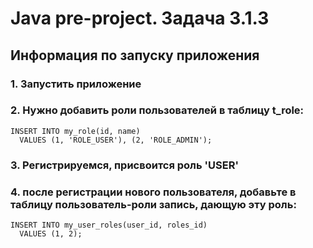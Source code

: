 # Java pre-project. Задача 3.1.3

## Информация по запуску приложения

### 1. Запустить приложение
### 2. Нужно добавить роли пользователей в таблицу t_role:
```aidl
INSERT INTO my_role(id, name)
  VALUES (1, 'ROLE_USER'), (2, 'ROLE_ADMIN'); 
```
### 3. Регистрируемся, присвоится роль 'USER'
### 4. после регистрации нового пользователя, добавьте в таблицу пользователь-роли запись, дающую эту роль:
```aidl
INSERT INTO my_user_roles(user_id, roles_id)
  VALUES (1, 2);
```
